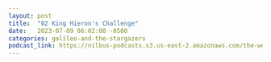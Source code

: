 ```yaml
---
layout: post
title:  "02 King Hieron's Challenge"
date:   2023-07-09 06:02:00 -0500
categories: galileo-and-the-stargazers
podcast_link: https://nilbus-podcasts.s3.us-east-2.amazonaws.com/the-well-trained-mind/Galileo%20and%20the%20Stargazers/02%20King%20Hieron's%20Challenge.mp3
---
```


